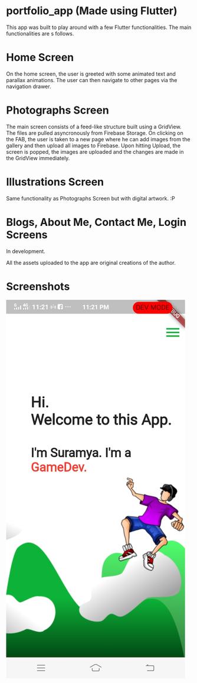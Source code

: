 # portfolio_app (Made using Flutter)

This app was built to play around with a few Flutter functionalities. The main functionalities are s follows.

# Home Screen
On the home screen, the user is greeted with some animated text and parallax animations. The user can then navigate to other pages via the navigation drawer.

# Photographs Screen
The main screen consists of a feed-like structure built using a GridView. The files are pulled asyncronously from Firebase Storage. On clicking on the FAB, the user is taken to a new page where he can add images from the gallery and then upload all images to Firebase. Upon hitting Upload, the screen is popped, the images are uploaded and the changes are made in the GridView immediately.

# Illustrations Screen
Same functionality as Photographs Screen but with digital artwork. :P

# Blogs, About Me, Contact Me, Login Screens
In development.



All the assets uploaded to the app are original creations of the author.

# Screenshots
<img src="https://github.com/suramyadas01/portfolio-app/blob/master/assets/screenshots/Screenshot_20210709_232107.jpg"></img>
